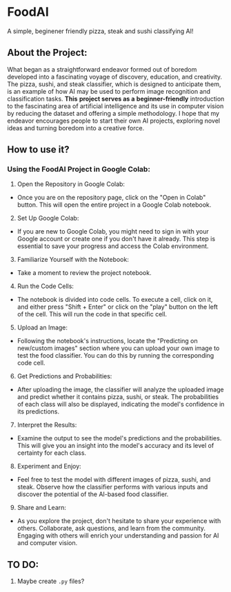 # FoodAI

A simple, beginener friendly pizza, steak and sushi classifying AI!

## About the Project:
What began as a straightforward endeavor formed out of boredom developed into a fascinating voyage of discovery, education, and creativity. The pizza, sushi, and steak classifier, which is designed to anticipate them, is an example of how AI may be used to perform image recognition and classification tasks. **This** **project serves as a** **beginner-friendly** introduction to the fascinating area of artificial intelligence and its use in computer vision by reducing the dataset and offering a simple methodology. I hope that my endeavor encourages people to start their own AI projects, exploring novel ideas and turning boredom into a creative force.

## How to use it?

### Using the FoodAI Project in Google Colab:

1. Open the Repository in Google Colab:
- Once you are on the repository page, click on the "Open in Colab" button. This will open the entire project in a Google Colab notebook.

2. Set Up Google Colab:
- If you are new to Google Colab, you might need to sign in with your Google account or create one if you don't have it already. This step is essential to save your progress and access the Colab environment.

3. Familiarize Yourself with the Notebook:
- Take a moment to review the project notebook.

4. Run the Code Cells:
- The notebook is divided into code cells. To execute a cell, click on it, and either press "Shift + Enter" or click on the "play" button on the left of the cell. This will run the code in that specific cell.

5. Upload an Image:
- Following the notebook's instructions, locate the "Predicting on new/custom images" section where you can upload your own image to test the food classifier. You can do this by running the corresponding code cell.

6. Get Predictions and Probabilities:
- After uploading the image, the classifier will analyze the uploaded image and predict whether it contains pizza, sushi, or steak. The probabilities of each class will also be displayed, indicating the model's confidence in its predictions.

7. Interpret the Results:
- Examine the output to see the model's predictions and the probabilities. This will give you an insight into the model's accuracy and its level of certainty for each class.

8. Experiment and Enjoy:
- Feel free to test the model with different images of pizza, sushi, and steak. Observe how the classifier performs with various inputs and discover the potential of the AI-based food classifier.

9. Share and Learn:
- As you explore the project, don't hesitate to share your experience with others. Collaborate, ask questions, and learn from the community. Engaging with others will enrich your understanding and passion for AI and computer vision.


## **TO DO:**
1. Maybe create `.py` files?
